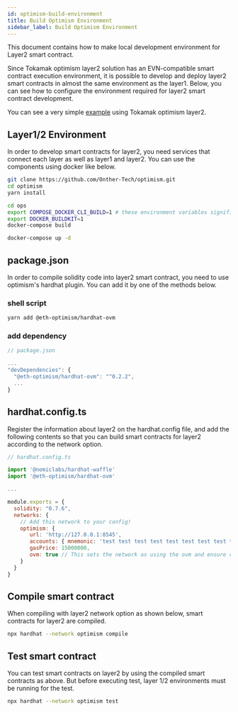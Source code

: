 ```yaml
---
id: optimism-build-environment
title: Build Optimism Environment
sidebar_label: Build Optimism Environment
---
```


This document contains how to make local development environment for Layer2 smart contract.

Since Tokamak optimism layer2 solution has an EVN-compatible smart contract execution environment, it is possible to develop and deploy layer2 smart contracts in almost the same environment as the layer1. Below, you can see how to configure the environment required for layer2 smart contract development.

You can see a very simple [example](https://github.com/Onther-Tech/optimism-example) using Tokamak optimism layer2.

## Layer1/2 Environment

In order to develop smart contracts for layer2, you need services that connect each layer as well as layer1 and layer2. You can use the components using docker like below.

```bash
git clone https://github.com/Onther-Tech/optimism.git
cd optimism
yarn install

cd ops
export COMPOSE_DOCKER_CLI_BUILD=1 # these environment variables significantly speed up build time
export DOCKER_BUILDKIT=1
docker-compose build

docker-compose up -d
```

## package.json

In order to compile solidity code into layer2 smart contract, you need to use optimism's hardhat plugin. You can add it by one of the methods below.

### shell script

```bash
yarn add @eth-optimism/hardhat-ovm
```

### add dependency

```javascript
// package.json

...
"devDependencies": {
  "@eth-optimism/hardhat-ovm": "^0.2.2",
  ...
}
```

## hardhat.config.ts

Register the information about layer2 on the hardhat.config file, and add the following contents so that you can build smart contracts for layer2 according to the network option.

```javascript
// hardhat.config.ts

import '@nomiclabs/hardhat-waffle'
import '@eth-optimism/hardhat-ovm'

...

module.exports = {
  solidity: "0.7.6",
  networks: {
    // Add this network to your config!
    optimism: {
       url: 'http://127.0.0.1:8545',
       accounts: { mnemonic: 'test test test test test test test test test test test junk' },
       gasPrice: 15000000,          
       ovm: true // This sets the network as using the ovm and ensure contract will be compiled against that.
    }
  }
}
```

## Compile smart contract

When compiling with layer2 network option as shown below, smart contracts for layer2 are compiled.

```bash
npx hardhat --network optimism compile
```

## Test smart contract

You can test smart contracts on layer2 by using the compiled smart contracts as above. But before executing test, layer 1/2 environments must be running for the test.

```bash
npx hardhat --network optimism test
```
